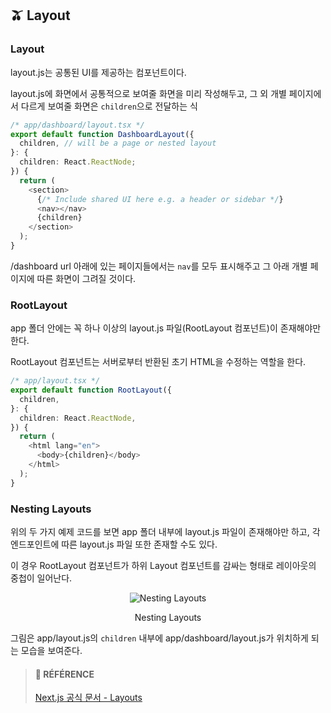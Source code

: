 ## 🫒 Layout

### Layout

layout.js는 공통된 UI를 제공하는 컴포넌트이다.

layout.js에 화면에서 공통적으로 보여줄 화면을 미리 작성해두고, 그 외 개별 페이지에서 다르게 보여줄 화면은 `children`으로 전달하는 식

```ts
/* app/dashboard/layout.tsx */
export default function DashboardLayout({
  children, // will be a page or nested layout
}: {
  children: React.ReactNode;
}) {
  return (
    <section>
      {/* Include shared UI here e.g. a header or sidebar */}
      <nav></nav>
      {children}
    </section>
  );
}
```

/dashboard url 아래에 있는 페이지들에서는 `nav`를 모두 표시해주고 그 아래 개별 페이지에 따른 화면이 그려질 것이다.

### RootLayout

app 폴더 안에는 꼭 하나 이상의 layout.js 파일(RootLayout 컴포넌트)이 존재해야만 한다.

RootLayout 컴포넌트는 서버로부터 반환된 초기 HTML을 수정하는 역할을 한다.

```ts
/* app/layout.tsx */
export default function RootLayout({
  children,
}: {
  children: React.ReactNode,
}) {
  return (
    <html lang="en">
      <body>{children}</body>
    </html>
  );
}
```

### Nesting Layouts

위의 두 가지 예제 코드를 보면 app 폴더 내부에 layout.js 파일이 존재해야만 하고, 각 엔드포인트에 따른 layout.js 파일 또한 존재할 수도 있다.

이 경우 RootLayout 컴포넌트가 하위 Layout 컴포넌트를 감싸는 형태로 레이아웃의 중첩이 일어난다.

<div align="center">
  
  ![Nesting Layouts](https://img1.daumcdn.net/thumb/R1280x0/?scode=mtistory2&fname=https%3A%2F%2Fblog.kakaocdn.net%2Fdn%2Fbl9cLU%2FbtseqY9QqSw%2FyrJbbiQERBfCvOUruxM8oK%2Fimg.png)
  
  Nesting Layouts
  
</div>

그림은 app/layout.js의 `children` 내부에 app/dashboard/layout.js가 위치하게 되는 모습을 보여준다.

> #### 🐰 RÉFÉRENCE
> [Next.js 공식 문서 - Layouts](https://nextjs.org/docs/app/building-your-application/routing/pages-and-layouts#layouts "Next.js 공식 문서 - Layouts")
